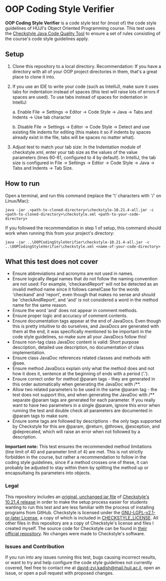 # OOP Coding Style Verifier

**OOP Coding Style Verifier** is a code style test for (most of) the code style guidelines of HUJI's Object Oriented Programming course.
This test uses the [Checkstyle Java Code Quality Tool](https://checkstyle.sourceforge.io/) to ensure a set of rules consisting of the course's code style guidelines apply.

## Setup
1. Clone this repository to a local directory. Recommendation: If you have a directory with all of your OOP project directories in them, that's a great place to clone it into.
   
2. If you use an IDE to write your code (such as IntelliJ), make sure it uses tabs for indentation instead of spaces (this test will raise lots of errors if spaces are used). To use tabs instead of spaces for indentation in IntelliJ:

    a. Enable File -> Settings -> Editor -> Code Style -> Java -> Tabs and Indents -> Use tab character
   
    b. Disable File -> Settings -> Editor -> Code Style -> Detect and use existing file indents for editing (this makes it so if indents by spaces already exist in the file, tabs will be spaces no matter what).
   
3. Adjust test to match your tab size: In the Indentation module of checkstyle.xml, enter your tab size as the values of the value parameters (lines 60-61, configured to 4 by default). In IntelliJ, the tab size is configured in File -> Settings -> Editor -> Code Style -> Java -> Tabs and Indents -> Tab Size.

## How to run
Open a terminal, and run this command (replace the '\\' characters with '/' on Linux/Mac):
```
java -jar .<path-to-cloned-directory>\checkstyle-10.21.4-all.jar -c <path-to-cloned-directory>\checkstyle.xml <path-to-your-code-directory>
```

If you followed the recommendation in step 1 of setup, this command should work when running this from your project's directory:
```
java -jar ..\OOPCodingStyleVerifier\checkstyle-10.21.4-all.jar -c ..\OOPCodingStyleVerifier\checkstyle.xml <name-of-your-code-directory>
```

## What this test does not cover
- Ensure abbreviations and acronyms are not used in names.
- Ensure logically illegal names that do not follow the naming convention are not used: For example, 'checkandReport' will not be detected as an invalid method name since it follows camelCase for the words 'checkand' and 'report', even though that makes no sense and should be 'checkAndReport', and 'and' is not considered a word in the method name for the same reason.
- Ensure the word 'and' does not appear in comment methods.
- Ensure proper logic and accuracy of comment contents.
- Ensure documentation tags appear at the end of JavaDocs. Even though this is pretty intuitive to do ourselves, and JavaDocs are generated with them at the end, it was specifically mentioned to be important in the code style guidelines, so make sure all your JavaDocs follow this!
- Ensure non-tag class JavaDoc content is valid: Short purpose description, detailed use description, no documentation of class implementation.
- Ensure class JavaDoc references related classes and methods with @see.
- Ensure method JavaDocs explain only what the method does and not how it does it, sentence at the beginning of ends with a period ('.').
- Ensure correct order for method @param tags - they are generated in this order automatically when generating the JavaDoc with /**.
- Allow two related parameters to be used in the same @param tag - the test does not support this, and when generating the JavaDoc with /** separate @param tags are generated for each parameter. If you really want to have two parameters in a single @param, ignore this error when running the test and double check all parameters are documented in @param tags to make sure.
- Ensure some tags are followed by descriptions - the only tags supported by Checkstyle for this are @param, @return, @throws, @exception, and @deprecated, which will raise an error when not followed by a description.

**Important note:** This test ensures the recommended method limitations (line limit of 40 and parameter limit of 4) are met. This is not strictly forbidden in the course, but rather a recommendation to follow in the coding style guidelines, since if a method crosses one of these, it can probably be adjusted to stay within them by splitting the method up or encapsultaing its parameters into objects.

### Legal
This repository includes an [original, unchanged jar file](https://github.com/david-zvi/OOPCodingStyleVerifier/blob/main/checkstyle-10.21.4-all.jar) of [Checkstyle's 10.21.4 release](https://github.com/checkstyle/checkstyle/releases/tag/checkstyle-10.21.4) in order to make the setup process easier for students wanting to run this test and are less familiar with the process of installing programs from GitHub.
Checkstyle is licensed under the [GNU-LGPL-v2.1-or-later License](https://www.gnu.org/licenses/old-licenses/lgpl-2.1.txt), a copy of which is included in [CHECKSTYLE_LICENSE](https://github.com/david-zvi/OOPCodingStyleVerifier/blob/main/CHECKSTYLE_LICENSE). All other files in this repository are a copy of Checkstyle's license and files I created myself.
The source code for Checkstyle can be found in [their official repository](https://github.com/checkstyle/checkstyle).
No changes were made to Checkstyle's software.

### Issues and Contribution
If you run into any issues running this test, bugs causing incorrect results, or want to try and help configure the code style guidelines not currently covered, feel free to contact me at david-zvi.kadish@mail.huji.ac.il, open an issue, or open a pull request with proposed changes.
